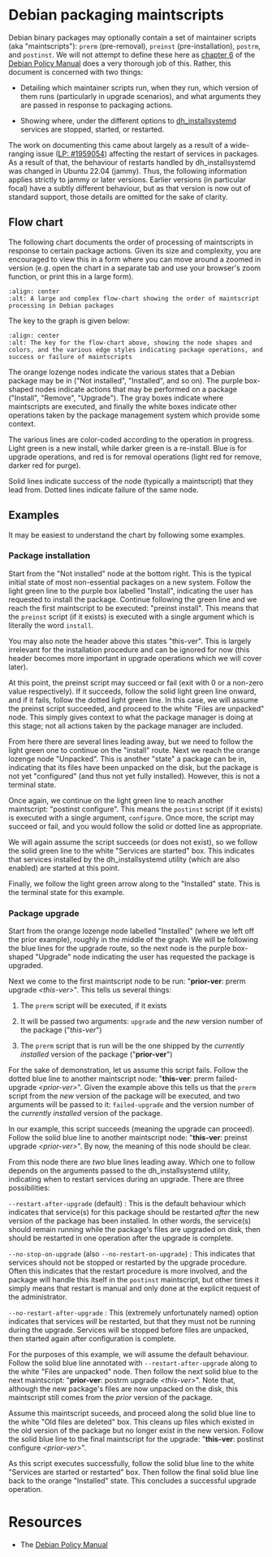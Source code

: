 # Debian packaging maintscripts

Debian binary packages may optionally contain a set of maintainer scripts (aka
"maintscripts"): `prerm` (pre-removal), `preinst` (pre-installation),
`postrm`, and `postinst`. We will not attempt to define these here as
[chapter 6] of the [Debian Policy Manual] does a very thorough job of this.
Rather, this document is concerned with two things:

* Detailing which maintainer scripts run, when they run, which version of them
  runs (particularly in upgrade scenarios), and what arguments they are passed
  in response to packaging actions.

* Showing where, under the different options to [dh\_installsystemd]
  services are stopped, started, or restarted.

The work on documenting this came about largely as a result of a wide-ranging
issue ([LP: #1959054]) affecting the restart of services in packages. As a
result of that, the behaviour of restarts handled by dh\_installsystemd was
changed in Ubuntu 22.04 (jammy). Thus, the following information applies
strictly to jammy or later versions. Earlier versions (in particular focal)
have a subtly different behaviour, but as that version is now out of standard
support, those details are omitted for the sake of clarity.


## Flow chart

The following chart documents the order of processing of maintscripts in
response to certain package actions. Given its size and complexity, you are
encouraged to view this in a form where you can move around a zoomed in version
(e.g. open the chart in a separate tab and use your browser's zoom function,
or print this in a large form).

```{image} ../images/maintscripts/current.*
:align: center
:alt: A large and complex flow-chart showing the order of maintscript processing in Debian packages
```

The key to the graph is given below:

```{image} ../images/maintscripts/key.*
:align: center
:alt: The key for the flow-chart above, showing the node shapes and colors, and the various edge styles indicating package operations, and success or failure of maintscripts
```

The orange lozenge nodes indicate the various states that a Debian package may
be in ("Not installed", "Installed", and so on). The purple box-shaped nodes
indicate actions that may be performed on a package ("Install", "Remove",
"Upgrade"). The gray boxes indicate where maintscripts are executed, and
finally the white boxes indicate other operations taken by the package
management system which provide some context.

The various lines are color-coded according to the operation in progress. Light
green is a new install, while darker green is a re-install. Blue is for upgrade
operations, and red is for removal operations (light red for remove, darker red
for purge).

Solid lines indicate success of the node (typically a maintscript) that they
lead from. Dotted lines indicate failure of the same node.


## Examples

It may be easiest to understand the chart by following some examples.


### Package installation

Start from the "Not installed" node at the bottom right. This is the typical
initial state of most non-essential packages on a new system. Follow the light
green line to the purple box labelled "Install", indicating the user has
requested to install the package. Continue following the green line and we
reach the first maintscript to be executed: "preinst install". This means that
the `preinst` script (if it exists) is executed with a single argument which
is literally the word `install`.

You may also note the header above this states "this-ver". This is largely
irrelevant for the installation procedure and can be ignored for now (this
header becomes more important in upgrade operations which we will cover later).

At this point, the preinst script may succeed or fail (exit with 0 or a
non-zero value respectively). If it succeeds, follow the solid light green line
onward, and if it fails, follow the dotted light green line. In this case, we
will assume the preinst script succeeded, and proceed to the white "Files are
unpacked" node. This simply gives context to what the package manager is doing
at this stage; not all actions taken by the package manager are included.

From here there are several lines leading away, but we need to follow the light
green one to continue on the "install" route. Next we reach the orange lozenge
node "Unpacked". This is another "state" a package can be in, indicating that
its files have been unpacked on the disk, but the package is not yet
"configured" (and thus not yet fully installed). However, this is not a
terminal state.

Once again, we continue on the light green line to reach another maintscript:
"postinst configure". This means the `postinst` script (if it exists) is
executed with a single argument, `configure`. Once more, the script may
succeed or fail, and you would follow the solid or dotted line as appropriate.

We will again assume the script succeeds (or does not exist), so we follow the
solid green line to the white "Services are started" box. This indicates that
services installed by the dh\_installsystemd utility (which are also enabled)
are started at this point.

Finally, we follow the light green arrow along to the "Installed" state. This
is the terminal state for this example.


### Package upgrade

Start from the orange lozenge node labelled "Installed" (where we left off the
prior example), roughly in the middle of the graph. We will be following the
blue lines for the upgrade route, so the next node is the purple box-shaped
"Upgrade" node indicating the user has requested the package is upgraded.

Next we come to the first maintscript node to be run: "**prior-ver**: prerm
upgrade *\<this-ver\>*". This tells us several things:

1. The `prerm` script will be executed, if it exists

1. It will be passed two arguments: `upgrade` and the *new* version number of
   the package ("*this-ver*")

1. The `prerm` script that is run will be the one shipped by the *currently
   installed* version of the package ("**prior-ver**")

For the sake of demonstration, let us assume this script fails. Follow the
dotted blue line to another maintscript node: "**this-ver**: prerm
failed-upgrade *\<prior-ver\>*". Given the example above this tells us that the
`prerm` script from the *new* version of the package will be executed, and
two arguments will be passed to it: `failed-upgrade` and the version number
of the *currently installed* version of the package.

In our example, this script succeeds (meaning the upgrade can proceed). Follow
the solid blue line to another maintscript node: "**this-ver**: preinst upgrade
*\<prior-ver\>*". By now, the meaning of this node should be clear.

From this node there are *two* blue lines leading away. Which one to follow
depends on the arguments passed to the dh\_installsystemd utility, indicating
when to restart services during an upgrade. There are three possibilities:

`--restart-after-upgrade` (default)
: This is the default behaviour which indicates that service(s) for this
  package should be restarted *after* the new version of the package has been
  installed. In other words, the service(s) should remain running while the
  package's files are upgraded on disk, then should be restarted in one
  operation after the upgrade is complete.

`--no-stop-on-upgrade` (also `--no-restart-on-upgrade`)
: This indicates that services should not be stopped or restarted by the
  upgrade procedure. Often this indicates that the restart procedure is more
  involved, and the package will handle this itself in the `postinst`
  maintscript, but other times it simply means that restart is manual and
  only done at the explicit request of the administrator.

`--no-restart-after-upgrade`
: This (extremely unfortunately named) option indicates that services *will*
  be restarted, but that they must not be running during the upgrade.
  Services will be stopped before files are unpacked, then started again
  after configuration is complete.

For the purposes of this example, we will assume the default behaviour.
Follow the solid blue line annotated with `--restart-after-upgrade` along to
the white "Files are unpacked" node. Then follow the next solid blue to the
next maintscript: "**prior-ver**: postrm upgrade *\<this-ver\>*". Note that,
although the new package's files are now unpacked on the disk, this maintscript
still comes from the *prior* version of the package.

Assume this maintscript suceeds, and proceed along the solid blue line to the
white "Old files are deleted" box. This cleans up files which existed in the
old version of the package but no longer exist in the new version. Follow the
solid blue line to the final maintscript for the upgrade: "**this-ver**:
postinst configure *\<prior-ver\>*".

As this script executes successfully, follow the solid blue line to the white
"Services are started or restarted" box. Then follow the final solid blue line
back to the orange "Installed" state. This concludes a successful upgrade
operation.


Resources
=========

- The [Debian Policy Manual]


[chapter 6]: https://www.debian.org/doc/debian-policy/ch-maintainerscripts.html
[dh\_installsystemd]: https://manpages.ubuntu.com/manpages/noble/en/man1/dh_installsystemd.1.html
[LP: #1959054]: https://bugs.launchpad.net/ubuntu/+source/debhelper/+bug/1959054
[Debian Policy Manual]: https://www.debian.org/doc/debian-policy/
